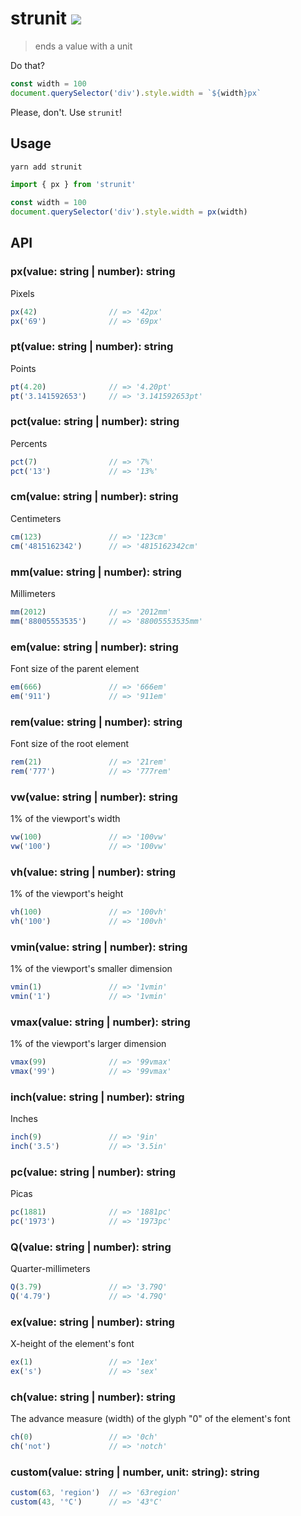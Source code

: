 # strunit [![](https://github.com/sadorlovsky/strunit/workflows/build/badge.svg)](#strunit)

> ends a value with a unit

Do that?

```js
const width = 100
document.querySelector('div').style.width = `${width}px`
```

Please, don't. Use `strunit`!

## Usage

```bash
yarn add strunit
```

```ts
import { px } from 'strunit'

const width = 100
document.querySelector('div').style.width = px(width)
```

## API

### px(value: string | number): string

Pixels

```ts
px(42)                // => '42px'
px('69')              // => '69px'
```

### pt(value: string | number): string

Points

```ts
pt(4.20)              // => '4.20pt'
pt('3.141592653')     // => '3.141592653pt'
```

### pct(value: string | number): string

Percents

```ts
pct(7)                // => '7%'
pct('13')             // => '13%'
```

### cm(value: string | number): string

Centimeters

```ts
cm(123)               // => '123cm'
cm('4815162342')      // => '4815162342cm'
```

### mm(value: string | number): string

Millimeters

```ts
mm(2012)              // => '2012mm'
mm('88005553535')     // => '88005553535mm'
```

### em(value: string | number): string

Font size of the parent element

```ts
em(666)               // => '666em'
em('911')             // => '911em'
```


### rem(value: string | number): string

Font size of the root element

```ts
rem(21)               // => '21rem'
rem('777')            // => '777rem'
```

### vw(value: string | number): string

1% of the viewport's width

```ts
vw(100)               // => '100vw'
vw('100')             // => '100vw'
```

### vh(value: string | number): string

1% of the viewport's height

```ts
vh(100)               // => '100vh'
vh('100')             // => '100vh'
```

### vmin(value: string | number): string

1% of the viewport's smaller dimension

```ts
vmin(1)               // => '1vmin'
vmin('1')             // => '1vmin'
```

### vmax(value: string | number): string

1% of the viewport's larger dimension

```ts
vmax(99)              // => '99vmax'
vmax('99')            // => '99vmax'
```

### inch(value: string | number): string

Inches

```ts
inch(9)               // => '9in'
inch('3.5')           // => '3.5in'
```

### pc(value: string | number): string

Picas

```ts
pc(1881)              // => '1881pc'
pc('1973')            // => '1973pc'
```

### Q(value: string | number): string

Quarter-millimeters

```ts
Q(3.79)               // => '3.79Q'
Q('4.79')             // => '4.79Q'
```

### ex(value: string | number): string

X-height of the element's font

```ts
ex(1)                 // => '1ex'
ex('s')               // => 'sex'
```

### ch(value: string | number): string

The advance measure (width) of the glyph "0" of the element's font

```ts
ch(0)                 // => '0ch'
ch('not')             // => 'notch'
```

### custom(value: string | number, unit: string): string

```ts
custom(63, 'region')  // => '63region'
custom(43, '°C')      // => '43°C'
```
